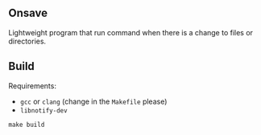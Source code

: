 ## Onsave

Lightweight program that run command when there is a change to files or directories.

## Build

Requirements:
* `gcc` or `clang` (change in the `Makefile` please)
* `libnotify-dev`

```
make build
```
